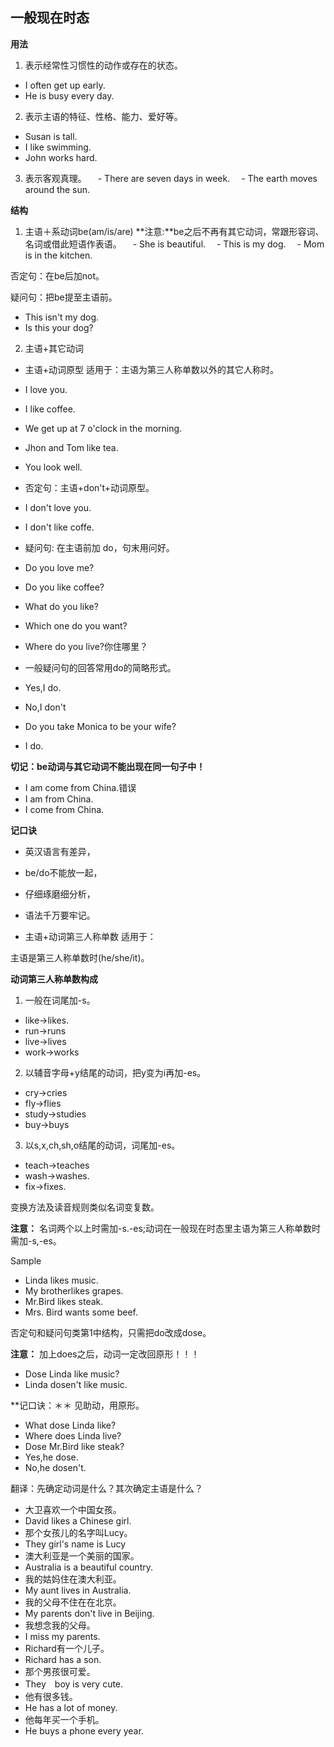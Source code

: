 ## 一般现在时态
**用法**
1. 表示经常性习惯性的动作或存在的状态。
  - I often get up early.
  - He is busy every day.

2. 表示主语的特征、性格、能力、爱好等。
  - Susan is tall.
  - I like swimming.
  - John works hard.

3. 表示客观真理。
　- There are seven days in week.
　- The earth moves around the sun.

**结构**
1. 主语＋系动词be(am/is/are)
**注意:**be之后不再有其它动词，常跟形容词、名词或借此短语作表语。
　- She is beautiful.
　- This is my dog.
　- Mom is in the kitchen.

否定句：在be后加not。

疑问句：把be提至主语前。
 - This isn't my dog.
 - Is this your dog?

2. 主语+其它动词
- 主语+动词原型
适用于：主语为第三人称单数以外的其它人称时。
 - I love you.
 - I like coffee.
 - We get up at 7 o'clock in the morning.
 - Jhon and Tom like tea.
 - You look well.

- 否定句：主语+don't+动词原型。
 - I don't love you.
 - I don't like coffe.
- 疑问句: 在主语前加 do，句末用问好。
 - Do you love me?
 - Do you like coffee?
 - What do you like?
 - Which one do you want?
 - Where do you live?你住哪里？
- 一般疑问句的回答常用do的简略形式。
 - Yes,I do.
 - No,I don't
 - Do you take Monica to be your wife?
 - I do.

 **切记：be动词与其它动词不能出现在同一句子中！**
 - I am come from China.错误
 - I am from China.
 - I come from China.

 **记口诀**
 - 英汉语言有差异，
 - be/do不能放一起，
 - 仔细琢磨细分析，
 - 语法千万要牢记。

- 主语+动词第三人称单数
适用于：

主语是第三人称单数时(he/she/it)。

**动词第三人称单数构成**
1. 一般在词尾加-s。
 - like->likes.
 - run->runs
 - live->lives
 - work->works
2. 以辅音字母+y结尾的动词，把y变为i再加-es。
  - cry->cries
  - fly->flies
  - study->studies
  - buy->buys
3. 以s,x,ch,sh,o结尾的动词，词尾加-es。
  - teach->teaches
  - wash->washes.
  - fix->fixes.

变换方法及读音规则类似名词变复数。

**注意：**
名词两个以上时需加-s.-es;动词在一般现在时态里主语为第三人称单数时需加-s,-es。

Sample 
 - Linda likes music.
 - My brotherlikes grapes.
 - Mr.Bird likes steak.
 - Mrs. Bird wants some beef.

否定句和疑问句类第1中结构，只需把do改成dose。

**注意：**
加上does之后，动词一定改回原形！！！
 - Dose Linda like music?
 - Linda dosen't like music.

**记口诀：＊＊
见助动，用原形。
- What dose Linda like?
- Where does Linda live?
- Dose Mr.Bird like steak?
- Yes,he dose.
- No,he dosen't.

翻译：先确定动词是什么？其次确定主语是什么？
- 大卫喜欢一个中国女孩。
- David likes a Chinese girl.
- 那个女孩儿的名字叫Lucy。
- They girl's name is Lucy
- 澳大利亚是一个美丽的国家。
- Australia is a beautiful country.
- 我的姑妈住在澳大利亚。
- My aunt lives in Australia.
- 我的父母不住在在北京。
- My parents don't live in Beijing.
- 我想念我的父母。
- I miss my parents.
- Richard有一个儿子。
- Richard has a son.
- 那个男孩很可爱。
- They　boy is very cute.
- 他有很多钱。
- He has a lot of money.
- 他每年买一个手机。
- He buys a phone every year.
